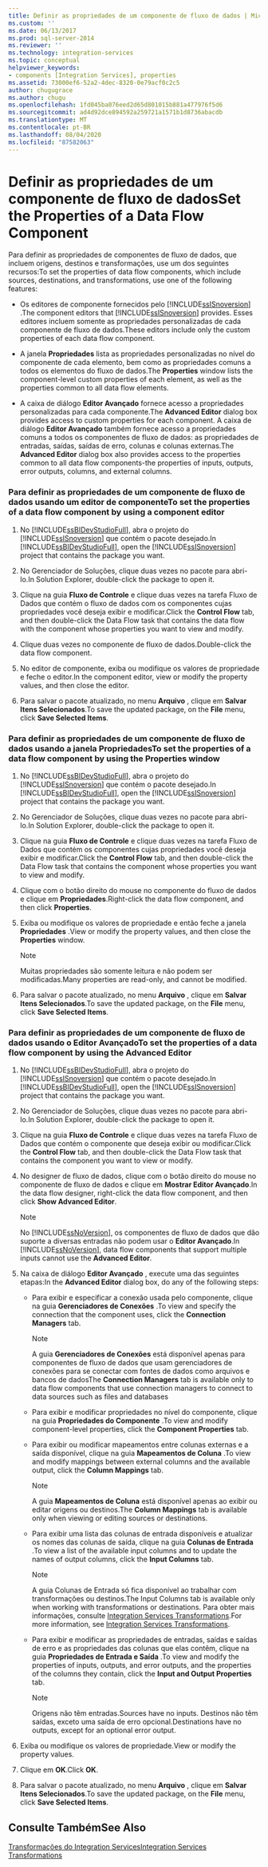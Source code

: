```yaml
---
title: Definir as propriedades de um componente de fluxo de dados | Microsoft Docs
ms.custom: ''
ms.date: 06/13/2017
ms.prod: sql-server-2014
ms.reviewer: ''
ms.technology: integration-services
ms.topic: conceptual
helpviewer_keywords:
- components [Integration Services], properties
ms.assetid: 73000ef6-52a2-4dec-8320-0e79acf0c2c5
author: chugugrace
ms.author: chugu
ms.openlocfilehash: 1fd045ba076eed2d65d801015b881a477976f5d6
ms.sourcegitcommit: ad4d92dce894592a259721a1571b1d8736abacdb
ms.translationtype: MT
ms.contentlocale: pt-BR
ms.lasthandoff: 08/04/2020
ms.locfileid: "87582063"
---
```

# <a name="set-the-properties-of-a-data-flow-component"></a><span data-ttu-id="3e0e2-102">Definir as propriedades de um componente de fluxo de dados</span><span class="sxs-lookup"><span data-stu-id="3e0e2-102">Set the Properties of a Data Flow Component</span></span>
  <span data-ttu-id="3e0e2-103">Para definir as propriedades de componentes de fluxo de dados, que incluem origens, destinos e transformações, use um dos seguintes recursos:</span><span class="sxs-lookup"><span data-stu-id="3e0e2-103">To set the properties of data flow components, which include sources, destinations, and transformations, use one of the following features:</span></span>  
  
-   <span data-ttu-id="3e0e2-104">Os editores de componente fornecidos pelo [!INCLUDE[ssISnoversion](../../includes/ssisnoversion-md.md)] .</span><span class="sxs-lookup"><span data-stu-id="3e0e2-104">The component editors that [!INCLUDE[ssISnoversion](../../includes/ssisnoversion-md.md)] provides.</span></span> <span data-ttu-id="3e0e2-105">Esses editores incluem somente as propriedades personalizadas de cada componente de fluxo de dados.</span><span class="sxs-lookup"><span data-stu-id="3e0e2-105">These editors include only the custom properties of each data flow component.</span></span>  
  
-   <span data-ttu-id="3e0e2-106">A janela **Propriedades** lista as propriedades personalizadas no nível do componente de cada elemento, bem como as propriedades comuns a todos os elementos do fluxo de dados.</span><span class="sxs-lookup"><span data-stu-id="3e0e2-106">The **Properties** window lists the component-level custom properties of each element, as well as the properties common to all data flow elements.</span></span>  
  
-   <span data-ttu-id="3e0e2-107">A caixa de diálogo **Editor Avançado** fornece acesso a propriedades personalizadas para cada componente.</span><span class="sxs-lookup"><span data-stu-id="3e0e2-107">The **Advanced Editor** dialog box provides access to custom properties for each component.</span></span> <span data-ttu-id="3e0e2-108">A caixa de diálogo **Editor Avançado** também fornece acesso a propriedades comuns a todos os componentes de fluxo de dados: as propriedades de entradas, saídas, saídas de erro, colunas e colunas externas.</span><span class="sxs-lookup"><span data-stu-id="3e0e2-108">The **Advanced Editor** dialog box also provides access to the properties common to all data flow components-the properties of inputs, outputs, error outputs, columns, and external columns.</span></span>  
  
### <a name="to-set-the-properties-of-a-data-flow-component-by-using-a-component-editor"></a><span data-ttu-id="3e0e2-109">Para definir as propriedades de um componente de fluxo de dados usando um editor de componente</span><span class="sxs-lookup"><span data-stu-id="3e0e2-109">To set the properties of a data flow component by using a component editor</span></span>  
  
1.  <span data-ttu-id="3e0e2-110">No [!INCLUDE[ssBIDevStudioFull](../../includes/ssbidevstudiofull-md.md)], abra o projeto do [!INCLUDE[ssISnoversion](../../includes/ssisnoversion-md.md)] que contém o pacote desejado.</span><span class="sxs-lookup"><span data-stu-id="3e0e2-110">In [!INCLUDE[ssBIDevStudioFull](../../includes/ssbidevstudiofull-md.md)], open the [!INCLUDE[ssISnoversion](../../includes/ssisnoversion-md.md)] project that contains the package you want.</span></span>  
  
2.  <span data-ttu-id="3e0e2-111">No Gerenciador de Soluções, clique duas vezes no pacote para abri-lo.</span><span class="sxs-lookup"><span data-stu-id="3e0e2-111">In Solution Explorer, double-click the package to open it.</span></span>  
  
3.  <span data-ttu-id="3e0e2-112">Clique na guia **Fluxo de Controle** e clique duas vezes na tarefa Fluxo de Dados que contém o fluxo de dados com os componentes cujas propriedades você deseja exibir e modificar.</span><span class="sxs-lookup"><span data-stu-id="3e0e2-112">Click the **Control Flow** tab, and then double-click the Data Flow task that contains the data flow with the component whose properties you want to view and modify.</span></span>  
  
4.  <span data-ttu-id="3e0e2-113">Clique duas vezes no componente de fluxo de dados.</span><span class="sxs-lookup"><span data-stu-id="3e0e2-113">Double-click the data flow component.</span></span>  
  
5.  <span data-ttu-id="3e0e2-114">No editor de componente, exiba ou modifique os valores de propriedade e feche o editor.</span><span class="sxs-lookup"><span data-stu-id="3e0e2-114">In the component editor, view or modify the property values, and then close the editor.</span></span>  
  
6.  <span data-ttu-id="3e0e2-115">Para salvar o pacote atualizado, no menu **Arquivo** , clique em **Salvar Itens Selecionados**.</span><span class="sxs-lookup"><span data-stu-id="3e0e2-115">To save the updated package, on the **File** menu, click **Save Selected Items**.</span></span>  
  
### <a name="to-set-the-properties-of-a-data-flow-component-by-using-the-properties-window"></a><span data-ttu-id="3e0e2-116">Para definir as propriedades de um componente de fluxo de dados usando a janela Propriedades</span><span class="sxs-lookup"><span data-stu-id="3e0e2-116">To set the properties of a data flow component by using the Properties window</span></span>  
  
1.  <span data-ttu-id="3e0e2-117">No [!INCLUDE[ssBIDevStudioFull](../../includes/ssbidevstudiofull-md.md)], abra o projeto do [!INCLUDE[ssISnoversion](../../includes/ssisnoversion-md.md)] que contém o pacote desejado.</span><span class="sxs-lookup"><span data-stu-id="3e0e2-117">In [!INCLUDE[ssBIDevStudioFull](../../includes/ssbidevstudiofull-md.md)], open the [!INCLUDE[ssISnoversion](../../includes/ssisnoversion-md.md)] project that contains the package you want.</span></span>  
  
2.  <span data-ttu-id="3e0e2-118">No Gerenciador de Soluções, clique duas vezes no pacote para abri-lo.</span><span class="sxs-lookup"><span data-stu-id="3e0e2-118">In Solution Explorer, double-click the package to open it.</span></span>  
  
3.  <span data-ttu-id="3e0e2-119">Clique na guia **Fluxo de Controle** e clique duas vezes na tarefa Fluxo de Dados que contém os componentes cujas propriedades você deseja exibir e modificar.</span><span class="sxs-lookup"><span data-stu-id="3e0e2-119">Click the **Control Flow** tab, and then double-click the Data Flow task that contains the component whose properties you want to view and modify.</span></span>  
  
4.  <span data-ttu-id="3e0e2-120">Clique com o botão direito do mouse no componente do fluxo de dados e clique em **Propriedades**.</span><span class="sxs-lookup"><span data-stu-id="3e0e2-120">Right-click the data flow component, and then click **Properties**.</span></span>  
  
5.  <span data-ttu-id="3e0e2-121">Exiba ou modifique os valores de propriedade e então feche a janela **Propriedades** .</span><span class="sxs-lookup"><span data-stu-id="3e0e2-121">View or modify the property values, and then close the **Properties** window.</span></span>  
  
    > [!NOTE]  
    >  <span data-ttu-id="3e0e2-122">Muitas propriedades são somente leitura e não podem ser modificadas.</span><span class="sxs-lookup"><span data-stu-id="3e0e2-122">Many properties are read-only, and cannot be modified.</span></span>  
  
6.  <span data-ttu-id="3e0e2-123">Para salvar o pacote atualizado, no menu **Arquivo** , clique em **Salvar Itens Selecionados**.</span><span class="sxs-lookup"><span data-stu-id="3e0e2-123">To save the updated package, on the **File** menu, click **Save Selected Items**.</span></span>  
  
### <a name="to-set-the-properties-of-a-data-flow-component-by-using-the-advanced-editor"></a><span data-ttu-id="3e0e2-124">Para definir as propriedades de um componente de fluxo de dados usando o Editor Avançado</span><span class="sxs-lookup"><span data-stu-id="3e0e2-124">To set the properties of a data flow component by using the Advanced Editor</span></span>  
  
1.  <span data-ttu-id="3e0e2-125">No [!INCLUDE[ssBIDevStudioFull](../../includes/ssbidevstudiofull-md.md)], abra o projeto do [!INCLUDE[ssISnoversion](../../includes/ssisnoversion-md.md)] que contém o pacote desejado.</span><span class="sxs-lookup"><span data-stu-id="3e0e2-125">In [!INCLUDE[ssBIDevStudioFull](../../includes/ssbidevstudiofull-md.md)], open the [!INCLUDE[ssISnoversion](../../includes/ssisnoversion-md.md)] project that contains the package you want.</span></span>  
  
2.  <span data-ttu-id="3e0e2-126">No Gerenciador de Soluções, clique duas vezes no pacote para abri-lo.</span><span class="sxs-lookup"><span data-stu-id="3e0e2-126">In Solution Explorer, double-click the package to open it.</span></span>  
  
3.  <span data-ttu-id="3e0e2-127">Clique na guia **Fluxo de Controle** e clique duas vezes na tarefa Fluxo de Dados que contém o componente que deseja exibir ou modificar.</span><span class="sxs-lookup"><span data-stu-id="3e0e2-127">Click the **Control Flow** tab, and then double-click the Data Flow task that contains the component you want to view or modify.</span></span>  
  
4.  <span data-ttu-id="3e0e2-128">No designer de fluxo de dados, clique com o botão direito do mouse no componente de fluxo de dados e clique em **Mostrar Editor Avançado**.</span><span class="sxs-lookup"><span data-stu-id="3e0e2-128">In the data flow designer, right-click the data flow component, and then click **Show Advanced Editor**.</span></span>  
  
    > [!NOTE]  
    >  <span data-ttu-id="3e0e2-129">No [!INCLUDE[ssNoVersion](../../includes/ssnoversion-md.md)], os componentes de fluxo de dados que dão suporte a diversas entradas não podem usar o **Editor Avançado**.</span><span class="sxs-lookup"><span data-stu-id="3e0e2-129">In [!INCLUDE[ssNoVersion](../../includes/ssnoversion-md.md)], data flow components that support multiple inputs cannot use the **Advanced Editor**.</span></span>  
  
5.  <span data-ttu-id="3e0e2-130">Na caixa de diálogo **Editor Avançado** , execute uma das seguintes etapas:</span><span class="sxs-lookup"><span data-stu-id="3e0e2-130">In the **Advanced Editor** dialog box, do any of the following steps:</span></span>  
  
    -   <span data-ttu-id="3e0e2-131">Para exibir e especificar a conexão usada pelo componente, clique na guia **Gerenciadores de Conexões** .</span><span class="sxs-lookup"><span data-stu-id="3e0e2-131">To view and specify the connection that the component uses, click the **Connection Managers** tab.</span></span>  
  
        > [!NOTE]  
        >  <span data-ttu-id="3e0e2-132">A guia **Gerenciadores de Conexões** está disponível apenas para componentes de fluxo de dados que usam gerenciadores de conexões para se conectar com fontes de dados como arquivos e bancos de dados</span><span class="sxs-lookup"><span data-stu-id="3e0e2-132">The **Connection Managers** tab is available only to data flow components that use connection managers to connect to data sources such as files and databases</span></span>  
  
    -   <span data-ttu-id="3e0e2-133">Para exibir e modificar propriedades no nível do componente, clique na guia **Propriedades do Componente** .</span><span class="sxs-lookup"><span data-stu-id="3e0e2-133">To view and modify component-level properties, click the **Component Properties** tab.</span></span>  
  
    -   <span data-ttu-id="3e0e2-134">Para exibir ou modificar mapeamentos entre colunas externas e a saída disponível, clique na guia **Mapeamentos de Coluna** .</span><span class="sxs-lookup"><span data-stu-id="3e0e2-134">To view and modify mappings between external columns and the available output, click the **Column Mappings** tab.</span></span>  
  
        > [!NOTE]  
        >  <span data-ttu-id="3e0e2-135">A guia **Mapeamentos de Coluna** está disponível apenas ao exibir ou editar origens ou destinos.</span><span class="sxs-lookup"><span data-stu-id="3e0e2-135">The **Column Mappings** tab is available only when viewing or editing sources or destinations.</span></span>  
  
    -   <span data-ttu-id="3e0e2-136">Para exibir uma lista das colunas de entrada disponíveis e atualizar os nomes das colunas de saída, clique na guia **Colunas de Entrada** .</span><span class="sxs-lookup"><span data-stu-id="3e0e2-136">To view a list of the available input columns and to update the names of output columns, click the **Input Columns** tab.</span></span>  
  
        > [!NOTE]  
        >  <span data-ttu-id="3e0e2-137">A guia Colunas de Entrada só fica disponível ao trabalhar com transformações ou destinos.</span><span class="sxs-lookup"><span data-stu-id="3e0e2-137">The Input Columns tab is available only when working with transformations or destinations.</span></span> <span data-ttu-id="3e0e2-138">Para obter mais informações, consulte [Integration Services Transformations](transformations/integration-services-transformations.md).</span><span class="sxs-lookup"><span data-stu-id="3e0e2-138">For more information, see [Integration Services Transformations](transformations/integration-services-transformations.md).</span></span>  
  
    -   <span data-ttu-id="3e0e2-139">Para exibir e modificar as propriedades de entradas, saídas e saídas de erro e as propriedades das colunas que elas contêm, clique na guia **Propriedades de Entrada e Saída** .</span><span class="sxs-lookup"><span data-stu-id="3e0e2-139">To view and modify the properties of inputs, outputs, and error outputs, and the properties of the columns they contain, click the **Input and Output Properties** tab.</span></span>  
  
        > [!NOTE]  
        >  <span data-ttu-id="3e0e2-140">Origens não têm entradas.</span><span class="sxs-lookup"><span data-stu-id="3e0e2-140">Sources have no inputs.</span></span> <span data-ttu-id="3e0e2-141">Destinos não têm saídas, exceto uma saída de erro opcional.</span><span class="sxs-lookup"><span data-stu-id="3e0e2-141">Destinations have no outputs, except for an optional error output.</span></span>  
  
6.  <span data-ttu-id="3e0e2-142">Exiba ou modifique os valores de propriedade.</span><span class="sxs-lookup"><span data-stu-id="3e0e2-142">View or modify the property values.</span></span>  
  
7.  <span data-ttu-id="3e0e2-143">Clique em **OK**.</span><span class="sxs-lookup"><span data-stu-id="3e0e2-143">Click **OK**.</span></span>  
  
8.  <span data-ttu-id="3e0e2-144">Para salvar o pacote atualizado, no menu **Arquivo** , clique em **Salvar Itens Selecionados**.</span><span class="sxs-lookup"><span data-stu-id="3e0e2-144">To save the updated package, on the **File** menu, click **Save Selected Items**.</span></span>  
  
## <a name="see-also"></a><span data-ttu-id="3e0e2-145">Consulte Também</span><span class="sxs-lookup"><span data-stu-id="3e0e2-145">See Also</span></span>  
 [<span data-ttu-id="3e0e2-146">Transformações do Integration Services</span><span class="sxs-lookup"><span data-stu-id="3e0e2-146">Integration Services Transformations</span></span>](transformations/integration-services-transformations.md)  
  
  
